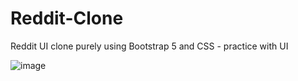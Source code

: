 # Reddit-Clone
Reddit UI clone purely using Bootstrap 5 and CSS - practice with UI

![image](https://user-images.githubusercontent.com/92825395/160452303-ddc00631-2403-4014-b96c-2a1590108c1c.png)


